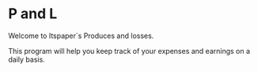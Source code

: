 # P and L

Welcome to Itspaper´s Produces and losses.

This program will help you keep track of your expenses and earnings on a daily basis.